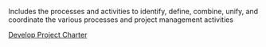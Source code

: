 Includes the processes and activities to identify, define, combine, unify, 
and coordinate the various processes and project management activities

[Develop Project Charter](https://github.com/harpreetsinghbajaj/blog/blob/master/management/PMP/PMBOK6/Knowledge%20Areas/Project%20Integration%20Management/README.md)
